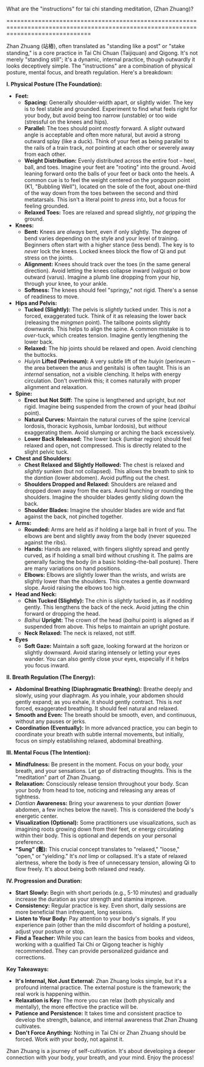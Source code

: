 What are the "instructions" for tai chi standing meditation, (Zhan Zhuang)?

\====================================================================================================================================

Zhan Zhuang (站樁), often translated as "standing like a post" or "stake standing," is a core practice in Tai Chi Chuan (Taijiquan) and Qigong. It's not merely "standing still"; it's a dynamic, internal practice, though outwardly it looks deceptively simple. The "instructions" are a combination of physical posture, mental focus, and breath regulation. Here's a breakdown:

**I. Physical Posture (The Foundation):**

* **Feet:**  
  * **Spacing:** Generally shoulder-width apart, or slightly wider. The key is to feel stable and grounded. Experiment to find what feels right for your body, but avoid being too narrow (unstable) or too wide (stressful on the knees and hips).  
  * **Parallel:** The toes should point *mostly* forward. A *slight* outward angle is acceptable and often more natural, but avoid a strong outward splay (like a duck). Think of your feet as being parallel to the rails of a train track, *not* pointing at each other or severely away from each other.  
  * **Weight Distribution:** Evenly distributed across the entire foot – heel, ball, and toes. Imagine your feet are "rooting" into the ground. Avoid leaning forward onto the balls of your feet or back onto the heels. A common cue is to feel the weight centered on the *yongquan* point (K1, "Bubbling Well"), located on the sole of the foot, about one-third of the way down from the toes between the second and third metatarsals. This isn't a literal point to *press* into, but a focus for feeling grounded.  
  * **Relaxed Toes:** Toes are relaxed and spread slightly, *not* gripping the ground.  
* **Knees:**  
  * **Bent:** Knees are *always* bent, even if only slightly. The degree of bend varies depending on the style and your level of training. Beginners often start with a higher stance (less bend). The key is to *never* lock the knees. Locked knees block the flow of Qi and put stress on the joints.  
  * **Alignment:** Knees should track over the toes (in the same general direction). Avoid letting the knees collapse inward (valgus) or bow outward (varus). Imagine a plumb line dropping from your hip, through your knee, to your ankle.  
  * **Softness:** The knees should feel "springy," not rigid. There's a sense of readiness to move.  
* **Hips and Pelvis:**  
  * **Tucked (Slightly):** The pelvis is *slightly* tucked under. This is *not* a forced, exaggerated tuck. Think of it as releasing the lower back (releasing the *mingmen* point). The tailbone points slightly downwards. This helps to align the spine. A common mistake is to *over*\-tuck, which creates tension. Imagine gently lengthening the lower back.  
  * **Relaxed:** The hip joints should be relaxed and open. Avoid clenching the buttocks.  
  * *Huiyin* **Lifted (Perineum):** A very subtle lift of the *huiyin* (perineum – the area between the anus and genitals) is often taught. This is an *internal* sensation, not a visible clenching. It helps with energy circulation. Don't overthink this; it comes naturally with proper alignment and relaxation.  
* **Spine:**  
  * **Erect but Not Stiff:** The spine is lengthened and upright, but *not* rigid. Imagine being suspended from the crown of your head (*baihui* point).  
  * **Natural Curves:** Maintain the natural curves of the spine (cervical lordosis, thoracic kyphosis, lumbar lordosis), but *without* exaggerating them. Avoid slumping or arching the back excessively.  
  * **Lower Back Released:** The lower back (lumbar region) should feel relaxed and open, not compressed. This is directly related to the slight pelvic tuck.  
* **Chest and Shoulders:**  
  * **Chest Relaxed and Slightly Hollowed:** The chest is relaxed and *slightly* sunken (but not collapsed). This allows the breath to sink to the *dantian* (lower abdomen). Avoid puffing out the chest.  
  * **Shoulders Dropped and Relaxed:** Shoulders are relaxed and dropped down away from the ears. Avoid hunching or rounding the shoulders. Imagine the shoulder blades gently sliding down the back.  
  * **Shoulder Blades:** Imagine the shoulder blades are wide and flat against the back, not pinched together.  
* **Arms:**  
  * **Rounded:** Arms are held as if holding a large ball in front of you. The elbows are bent and slightly away from the body (never squeezed against the ribs).  
  * **Hands:** Hands are relaxed, with fingers slightly spread and gently curved, as if holding a small bird without crushing it. The palms are generally facing the body (in a basic holding-the-ball posture). There are many variations on hand positions.  
  * **Elbows:** Elbows are slightly lower than the wrists, and wrists are slightly lower than the shoulders. This creates a gentle downward slope. Avoid raising the elbows too high.  
* **Head and Neck:**  
  * **Chin Tucked (Slightly):** The chin is *slightly* tucked in, as if nodding gently. This lengthens the back of the neck. Avoid jutting the chin forward or dropping the head.  
  * *Baihui* **Upright:** The crown of the head (*baihui* point) is aligned as if suspended from above. This helps to maintain an upright posture.  
  * **Neck Relaxed:** The neck is relaxed, not stiff.  
* **Eyes**  
  * **Soft Gaze:** Maintain a soft gaze, looking forward at the horizon or slightly downward. Avoid staring intensely or letting your eyes wander. You can also gently close your eyes, especially if it helps you focus inward.

**II. Breath Regulation (The Energy):**

* **Abdominal Breathing (Diaphragmatic Breathing):** Breathe deeply and slowly, using your diaphragm. As you inhale, your abdomen should gently expand; as you exhale, it should gently contract. This is *not* forced, exaggerated breathing. It should feel natural and relaxed.  
* **Smooth and Even:** The breath should be smooth, even, and continuous, without any pauses or jerks.  
* **Coordination (Eventually):** In more advanced practice, you can begin to coordinate your breath with subtle internal movements, but initially, focus on simply establishing relaxed, abdominal breathing.

**III. Mental Focus (The Intention):**

* **Mindfulness:** Be present in the moment. Focus on your body, your breath, and your sensations. Let go of distracting thoughts. This is the "meditation" part of Zhan Zhuang.  
* **Relaxation:** Consciously release tension throughout your body. Scan your body from head to toe, noticing and releasing any areas of tightness.  
* *Dantian* **Awareness:** Bring your awareness to your *dantian* (lower abdomen, a few inches below the navel). This is considered the body's energetic center.  
* **Visualization (Optional):** Some practitioners use visualizations, such as imagining roots growing down from their feet, or energy circulating within their body. This is optional and depends on your personal preference.  
* **"Sung" (鬆):** This crucial concept translates to "relaxed," "loose," "open," or "yielding." It's *not* limp or collapsed. It's a state of relaxed alertness, where the body is free of unnecessary tension, allowing Qi to flow freely. It's about being both relaxed *and* ready.

**IV. Progression and Duration:**

* **Start Slowly:** Begin with short periods (e.g., 5-10 minutes) and gradually increase the duration as your strength and stamina improve.  
* **Consistency:** Regular practice is key. Even short, daily sessions are more beneficial than infrequent, long sessions.  
* **Listen to Your Body:** Pay attention to your body's signals. If you experience pain (other than the mild discomfort of holding a posture), adjust your posture or stop.  
* **Find a Teacher:** While you can learn the basics from books and videos, working with a qualified Tai Chi or Qigong teacher is highly recommended. They can provide personalized guidance and corrections.

**Key Takeaways:**

* **It's Internal, Not Just External:** Zhan Zhuang looks simple, but it's a profound internal practice. The external posture is the framework; the real work is happening within.  
* **Relaxation is Key:** The more you can relax (both physically and mentally), the more effective the practice will be.  
* **Patience and Persistence:** It takes time and consistent practice to develop the strength, balance, and internal awareness that Zhan Zhuang cultivates.  
* **Don't Force Anything:** Nothing in Tai Chi or Zhan Zhuang should be forced. Work *with* your body, not against it.

Zhan Zhuang is a journey of self-cultivation. It's about developing a deeper connection with your body, your breath, and your mind. Enjoy the process\!
